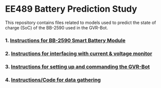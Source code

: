 # EE489 Battery Prediction Study

This repository contains files related to models used to predict the state of charge (SoC) of the BB-2590 used in the GVR-Bot. 

### 1. [Instructions for BB-2590 Smart Battery Module](https://github.com/westpoint-robotics/EE489_Battery_Prediction/blob/master/BB-2590_module/README.md)

### 2. [Instructions for interfacing with current & voltage monitor](https://github.com/westpoint-robotics/EE489_Battery_Prediction/blob/master/current_volt_monitor/README.md)

### 3. [Instructions for setting up and commanding the GVR-Bot](https://github.com/westpoint-robotics/EE489_Battery_Prediction/blob/master/gvr_setup/README.md)

### 4. [Instructions/Code for data gathering](https://github.com/westpoint-robotics/EE489_Battery_Prediction/tree/master/data_gathering)
